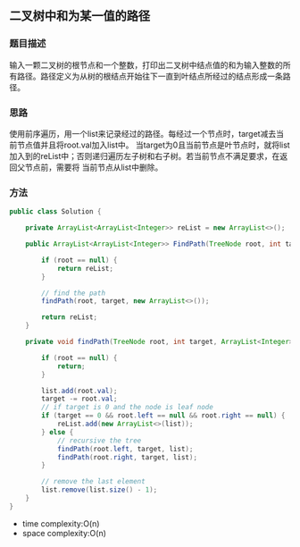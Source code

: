 ## 二叉树中和为某一值的路径

### 题目描述

输入一颗二叉树的根节点和一个整数，打印出二叉树中结点值的和为输入整数的所有路径。路径定义为从树的根结点开始往下一直到叶结点所经过的结点形成一条路径。

### 思路

使用前序遍历，用一个list来记录经过的路径。每经过一个节点时，target减去当前节点值并且将root.val加入list中。
当target为0且当前节点是叶节点时，就将list加入到的reList中；否则递归遍历左子树和右子树。若当前节点不满足要求，在返回父节点前，需要将
当前节点从list中删除。

### 方法

```java
public class Solution {

    private ArrayList<ArrayList<Integer>> reList = new ArrayList<>();

    public ArrayList<ArrayList<Integer>> FindPath(TreeNode root, int target) {

        if (root == null) {
            return reList;
        }

        // find the path
        findPath(root, target, new ArrayList<>());

        return reList;
    }

    private void findPath(TreeNode root, int target, ArrayList<Integer> list) {

        if (root == null) {
            return;
        }

        list.add(root.val);
        target -= root.val;
        // if target is 0 and the node is leaf node
        if (target == 0 && root.left == null && root.right == null) {
            reList.add(new ArrayList<>(list));
        } else {
            // recursive the tree
            findPath(root.left, target, list);
            findPath(root.right, target, list);
        }

        // remove the last element
        list.remove(list.size() - 1);
    }
}
```

- time complexity:O(n)
- space complexity:O(n)
